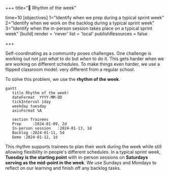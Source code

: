 +++
title="🥁 Rhythm of the week"

time=10
[objectives]
    1="Identify when we prep during a typical sprint week"
    2="Identify when we work on the backlog during a typical sprint week"
    3="Identify when the in-person session takes place on a typical sprint week"
[build]
  render = 'never'
  list = 'local'
  publishResources = false

+++

Self-coordinating as a community poses challenges. One challenge is working out not just _what_ to do but _when_ to do it. This gets harder when we are working on different schedules. To make things even harder, we use a flipped classroom model: very different from a regular school.

To solve this problem, we use the **rhythm of the week**.

```mermaid
gantt
   title Rhythm of the week!
   dateFormat  YYYY-MM-DD
   tickInterval 1day
   weekday tuesday
   axisFormat %A

   section Trainees
   Prep     :2024-01-09, 2d
   In-person session   :2024-01-13, 1d
   Backlog :2024-01-11, 5d
   Demo :2024-01-12, 1d
```

This rhythm supports trainees to plan their work during the week while still allowing flexibility in people's different schedules. In a typical sprint week, **Tuesday is the starting point** with in-person sessions on **Saturdays serving as the mid-point in the week**. We use Sundays and Mondays to reflect on our learning and finish off any backlog tasks.
